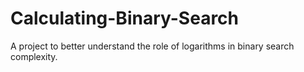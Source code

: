 # Calculating-Binary-Search
A project to better understand the role of logarithms in binary search complexity.
